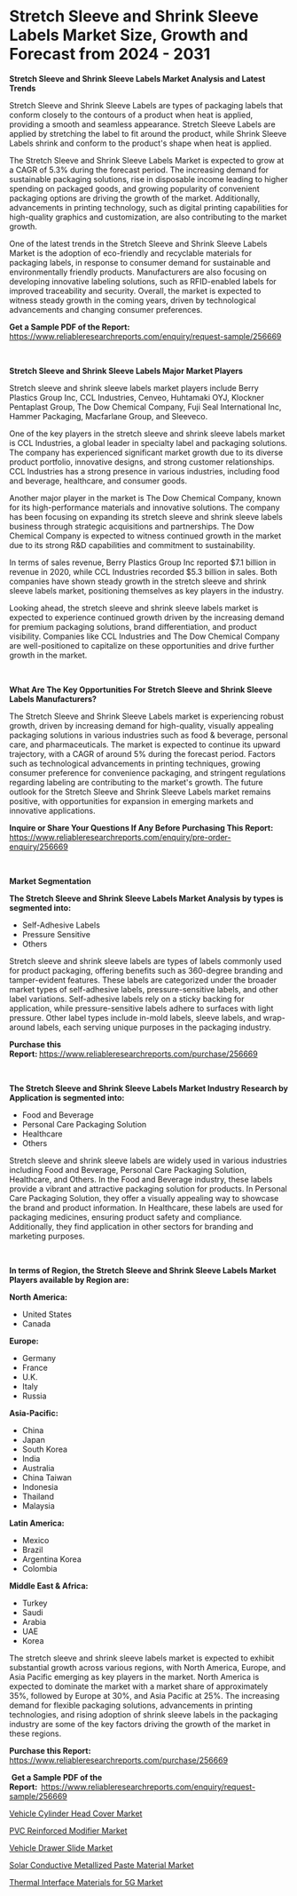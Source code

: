 <p><h1>Stretch Sleeve and Shrink Sleeve Labels Market Size, Growth and Forecast from 2024 - 2031</h1></p><p><strong>Stretch Sleeve and Shrink Sleeve Labels Market Analysis and Latest Trends</strong></p>
<p><p>Stretch Sleeve and Shrink Sleeve Labels are types of packaging labels that conform closely to the contours of a product when heat is applied, providing a smooth and seamless appearance. Stretch Sleeve Labels are applied by stretching the label to fit around the product, while Shrink Sleeve Labels shrink and conform to the product's shape when heat is applied.</p><p>The Stretch Sleeve and Shrink Sleeve Labels Market is expected to grow at a CAGR of 5.3% during the forecast period. The increasing demand for sustainable packaging solutions, rise in disposable income leading to higher spending on packaged goods, and growing popularity of convenient packaging options are driving the growth of the market. Additionally, advancements in printing technology, such as digital printing capabilities for high-quality graphics and customization, are also contributing to the market growth.</p><p>One of the latest trends in the Stretch Sleeve and Shrink Sleeve Labels Market is the adoption of eco-friendly and recyclable materials for packaging labels, in response to consumer demand for sustainable and environmentally friendly products. Manufacturers are also focusing on developing innovative labeling solutions, such as RFID-enabled labels for improved traceability and security. Overall, the market is expected to witness steady growth in the coming years, driven by technological advancements and changing consumer preferences.</p></p>
<p><strong>Get a Sample PDF of the Report:&nbsp;</strong> <a href="https://www.reliableresearchreports.com/enquiry/request-sample/256669">https://www.reliableresearchreports.com/enquiry/request-sample/256669</a></p>
<p>&nbsp;</p>
<p><strong>Stretch Sleeve and Shrink Sleeve Labels Major Market Players</strong></p>
<p><p>Stretch sleeve and shrink sleeve labels market players include Berry Plastics Group Inc, CCL Industries, Cenveo, Huhtamaki OYJ, Klockner Pentaplast Group, The Dow Chemical Company, Fuji Seal International Inc, Hammer Packaging, Macfarlane Group, and Sleeveco.</p><p>One of the key players in the stretch sleeve and shrink sleeve labels market is CCL Industries, a global leader in specialty label and packaging solutions. The company has experienced significant market growth due to its diverse product portfolio, innovative designs, and strong customer relationships. CCL Industries has a strong presence in various industries, including food and beverage, healthcare, and consumer goods.</p><p>Another major player in the market is The Dow Chemical Company, known for its high-performance materials and innovative solutions. The company has been focusing on expanding its stretch sleeve and shrink sleeve labels business through strategic acquisitions and partnerships. The Dow Chemical Company is expected to witness continued growth in the market due to its strong R&D capabilities and commitment to sustainability.</p><p>In terms of sales revenue, Berry Plastics Group Inc reported $7.1 billion in revenue in 2020, while CCL Industries recorded $5.3 billion in sales. Both companies have shown steady growth in the stretch sleeve and shrink sleeve labels market, positioning themselves as key players in the industry.</p><p>Looking ahead, the stretch sleeve and shrink sleeve labels market is expected to experience continued growth driven by the increasing demand for premium packaging solutions, brand differentiation, and product visibility. Companies like CCL Industries and The Dow Chemical Company are well-positioned to capitalize on these opportunities and drive further growth in the market.</p></p>
<p>&nbsp;</p>
<p><strong>What Are The Key Opportunities For Stretch Sleeve and Shrink Sleeve Labels Manufacturers?</strong></p>
<p><p>The Stretch Sleeve and Shrink Sleeve Labels market is experiencing robust growth, driven by increasing demand for high-quality, visually appealing packaging solutions in various industries such as food & beverage, personal care, and pharmaceuticals. The market is expected to continue its upward trajectory, with a CAGR of around 5% during the forecast period. Factors such as technological advancements in printing techniques, growing consumer preference for convenience packaging, and stringent regulations regarding labeling are contributing to the market's growth. The future outlook for the Stretch Sleeve and Shrink Sleeve Labels market remains positive, with opportunities for expansion in emerging markets and innovative applications.</p></p>
<p><strong>Inquire or Share Your Questions If Any Before Purchasing This Report:</strong> <a href="https://www.reliableresearchreports.com/enquiry/pre-order-enquiry/256669">https://www.reliableresearchreports.com/enquiry/pre-order-enquiry/256669</a></p>
<p>&nbsp;</p>
<p><strong>Market Segmentation</strong></p>
<p><strong>The Stretch Sleeve and Shrink Sleeve Labels Market Analysis by types is segmented into:</strong></p>
<p><ul><li>Self-Adhesive Labels</li><li>Pressure Sensitive</li><li>Others</li></ul></p>
<p><p>Stretch sleeve and shrink sleeve labels are types of labels commonly used for product packaging, offering benefits such as 360-degree branding and tamper-evident features. These labels are categorized under the broader market types of self-adhesive labels, pressure-sensitive labels, and other label variations. Self-adhesive labels rely on a sticky backing for application, while pressure-sensitive labels adhere to surfaces with light pressure. Other label types include in-mold labels, sleeve labels, and wrap-around labels, each serving unique purposes in the packaging industry.</p></p>
<p><strong>Purchase this Report:&nbsp;</strong><a href="https://www.reliableresearchreports.com/purchase/256669">https://www.reliableresearchreports.com/purchase/256669</a></p>
<p>&nbsp;</p>
<p><strong>The Stretch Sleeve and Shrink Sleeve Labels Market Industry Research by Application is segmented into:</strong></p>
<p><ul><li>Food and Beverage</li><li>Personal Care Packaging Solution</li><li>Healthcare</li><li>Others</li></ul></p>
<p><p>Stretch sleeve and shrink sleeve labels are widely used in various industries including Food and Beverage, Personal Care Packaging Solution, Healthcare, and Others. In the Food and Beverage industry, these labels provide a vibrant and attractive packaging solution for products. In Personal Care Packaging Solution, they offer a visually appealing way to showcase the brand and product information. In Healthcare, these labels are used for packaging medicines, ensuring product safety and compliance. Additionally, they find application in other sectors for branding and marketing purposes.</p></p>
<p>&nbsp;</p>
<p><strong>In terms of Region, the Stretch Sleeve and Shrink Sleeve Labels Market Players available by Region are:</strong></p>
<p>
    <p> <strong> North America: </strong>
        <ul>
            <li>United States</li>
            <li>Canada</li>
        </ul>
        </p> 
    <p> <strong> Europe: </strong>
        <ul>
            <li>Germany</li>
            <li>France</li>
            <li>U.K.</li>
            <li>Italy</li>
            <li>Russia</li>
        </ul>
        </p> 
    <p> <strong> Asia-Pacific: </strong>
        <ul>
            <li>China</li>
            <li>Japan</li>
            <li>South Korea</li>
            <li>India</li>
            <li>Australia</li>
            <li>China Taiwan</li>
            <li>Indonesia</li>
            <li>Thailand</li>
            <li>Malaysia</li>
        </ul>
        </p> 
    <p> <strong> Latin America: </strong>
        <ul>
            <li>Mexico</li>
            <li>Brazil</li>
            <li>Argentina Korea</li>
            <li>Colombia</li>
        </ul>
        </p> 
    <p> <strong> Middle East & Africa: </strong>
        <ul>
            <li>Turkey</li>
            <li>Saudi</li>
            <li>Arabia</li>
            <li>UAE</li>
            <li>Korea</li>
        </ul>
    </p>
    </p>
<p><p>The stretch sleeve and shrink sleeve labels market is expected to exhibit substantial growth across various regions, with North America, Europe, and Asia Pacific emerging as key players in the market. North America is expected to dominate the market with a market share of approximately 35%, followed by Europe at 30%, and Asia Pacific at 25%. The increasing demand for flexible packaging solutions, advancements in printing technologies, and rising adoption of shrink sleeve labels in the packaging industry are some of the key factors driving the growth of the market in these regions.</p></p>
<p><strong>Purchase this Report: </strong><a href="https://www.reliableresearchreports.com/purchase/256669">https://www.reliableresearchreports.com/purchase/256669</a></p>
<p>&nbsp;<strong>Get a Sample PDF of the Report:&nbsp;&nbsp;</strong><a href="https://www.reliableresearchreports.com/enquiry/request-sample/256669">https://www.reliableresearchreports.com/enquiry/request-sample/256669</a></p>
<p><strong></strong></p>
<p><p><a href="https://view.publitas.com/reportprime-1/vehicle-cylinder-head-cover-market-centers-on-aspects-such-as-market-growth-market-share-market-opportunity-and-projected-forecasts-spanning-from-2024-to-2031/">Vehicle Cylinder Head Cover Market</a></p><p><a href="https://fearless-okapi-6c8.notion.site/PVC-Reinforced-Modifier-Market-Insights-Market-Players-and-Forecast-Till-2031-e978e79a21e54d5da71e97b653886559">PVC Reinforced Modifier Market</a></p><p><a href="https://view.publitas.com/reportprime-1/vehicle-drawer-slide-market-a-comprehensive-report-of-its-market-share-growth-trends-2024-2031/">Vehicle Drawer Slide Market</a></p><p><a href="https://zircon-bluebell-299.notion.site/Solar-Conductive-Metallized-Paste-Material-Market-Research-Report-Provides-thorough-Industry-Overvie-56c3027156f54714bcca8d5a8b7b1e7a">Solar Conductive Metallized Paste Material Market</a></p><p><a href="https://scarlet-rocket-c63.notion.site/Thermal-Interface-Materials-for-5G-Market-Research-Report-Provides-thorough-Industry-Overview-which-c723b083388144fbaaf246f45b4f24fb">Thermal Interface Materials for 5G Market</a></p></p>